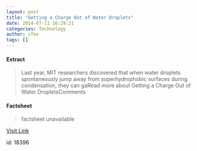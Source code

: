 ```yaml
---
layout: post
title: "Getting a Charge Out of Water Droplets"
date: 2014-07-11 16:29:21
categories: Technology
author: cfox
tags: []
---
```



#### Extract
>Last year, MIT researchers discovered that when water droplets spontaneously jump away from superhydrophobic surfaces during condensation, they can gaRead more about Getting a Charge Out of Water DropletsComments

#### Factsheet
>factsheet unavailable

[Visit Link](http://www.pddnet.com/news/2014/07/getting-charge-out-water-droplets)

id:   18396
